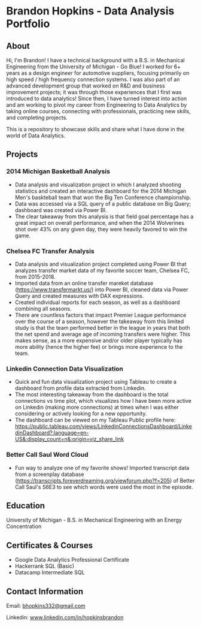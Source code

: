 # Brandon Hopkins - Data Analysis Portfolio

## About
Hi, I'm Brandon! I have a technical background with a B.S. in Mechanical Engineering from the University of Michigan - Go Blue! I worked for 6+ years as a design engineer for automotive suppliers, focusing primarily on high speed / high frequency connection systems. I was also part of an advanced development group that worked on R&D and business improvement projects; it was through those experiences that I first was introduced to data analytics! Since then, I have turned interest into action and am working to pivot my career from Engineering to Data Analytics by taking online courses, connecting with professionals, practicing new skills, and completing projects. 

This is a repository to showcase skills and share what I have done in the world of Data Analytics. 

## Projects

### 2014 Michigan Basketball Analysis
- Data analysis and visualization project in which I analyzed shooting statistics and created an interactive dashboard for the 2014 Michigan Men's baskteball team that won the Big Ten Conference championship.
- Data was accessed via a SQL query of a public database on Big Query; dashboard was created via Power BI.
- The clear takeaway from this analysis is that field goal percentage has a great impact on overall performance, and when the 2014 Wolverines shot over 43% on any given day, they were heavily favored to win the game.

### Chelsea FC Transfer Analysis
- Data analysis and visualization project completed using Power BI that analyzes transfer market data of my favorite soccer team, Chelsea FC, from 2015-2018.
- Imported data from an online transfer mareket database (https://www.transfermarkt.us/) into Power BI, cleaned data via Power Query and created measures with DAX expressions.
- Created individual reports for each season, as well as a dashboard combining all seasons.
- There are countless factors that impact Premier League performance over the course of a season, however the takeaway from this limited study is that the team performed better in the league in years that both the net spend and average age of incoming transfers were higher. This makes sense, as a more expensive and/or older player typically has more ability (hence the higher fee) or brings more experience to the team.

### Linkedin Connection Data Visualization
- Quick and fun data visualization project using Tableau to create a dashboard from profile data extracted from Linkedin.
- The most interesting takeaway from the dashboard is the total connections vs time plot, which visualizes how I have been more active on Linkedin (making more connections) at times when I was either considering or actively looking for a new opportunity.
- The dashboard can be viewed on my Tableau Public profile here: https://public.tableau.com/views/LinkedinConnectionsDashboard/LinkedinDashboard?:language=en-US&:display_count=n&:origin=viz_share_link

### Better Call Saul Word Cloud
- Fun way to analyze one of my favorite shows! Imported transcript data from a screenplay database (https://transcripts.foreverdreaming.org/viewforum.php?f=205) of Better Call Saul's S6E3 to see which words were used the most in the episode.

## Education
University of Michigan - 
B.S. in Mechanical Engineering with an Energy Concentration

## Certificates & Courses
- Google Data Analytics Professional Certificate
- Hackerrank SQL (Basic)
- Datacamp Intermediate SQL

## Contact Information
Email:    bhopkins332@gmail.com

Linkedin: www.linkedin.com/in/hopkinsbrandon

